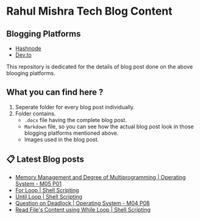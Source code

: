 # Rahul Mishra Tech Blog Content

## Blogging Platforms
- [Hashnode](https://programmingport.hashnode.dev/)
- [Dev.to](https://dev.to/rahulmishra05)

This repository is dedicated for the details of blog post done on the above blooging platforms.

## What you can find here ?
1. Seperate folder for every blog post individually.
2. Folder contains.
    - `.docx` file having the complete blog post.
    - `Markdown` file, so you can see how the actual blog post look in those blogging platforms mentioned above.
    - Images used in the blog post.

## 📋 Latest Blog posts
<!-- BLOG-POST-LIST:START -->
- [Memory Management and Degree of Multiprogramming | Operating System - M05 P01](https://dev.to/rahulmishra05/memory-management-and-degree-of-multiprogramming-operating-system-m05-p01-4fhp)
- [For Loop | Shell Scripting](https://dev.to/rahulmishra05/for-loop-shell-scripting-564f)
- [Until Loop | Shell Scripting](https://dev.to/rahulmishra05/until-loop-shell-scripting-4b8o)
- [Question on Deadlock | Operating System - M04 P08](https://dev.to/rahulmishra05/question-on-deadlock-operating-system-m04-p08-353n)
- [Read File's Content using While Loop | Shell Scripting](https://dev.to/rahulmishra05/read-file-s-content-using-while-loop-shell-scripting-2anl)
<!-- BLOG-POST-LIST:END -->

